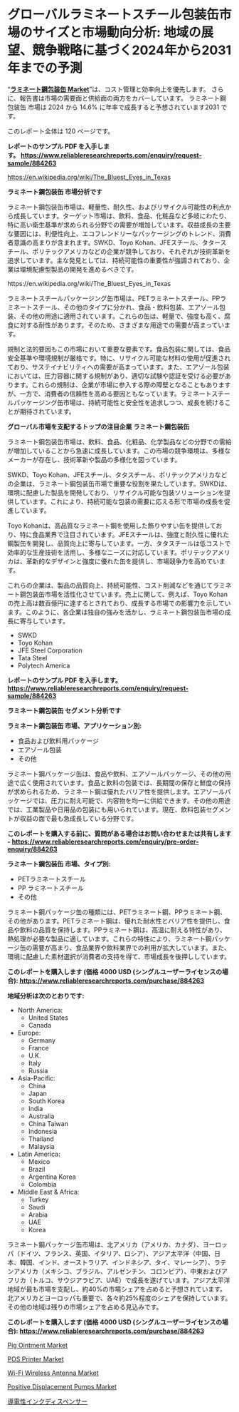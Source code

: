 <p><h1>グローバルラミネートスチール包装缶市場のサイズと市場動向分析: 地域の展望、競争戦略に基づく2024年から2031年までの予測</h1></p><p>&ldquo;<strong><a href="https://www.reliableresearchreports.com/laminated-steel-packaging-cans-r884263">ラミネート鋼包装缶 Market</a></strong>&rdquo;は、コスト管理と効率向上を優先します。 さらに、報告書は市場の需要面と供給面の両方をカバーしています。 ラミネート鋼包装缶 市場は 2024 から 14.6% に年率で成長すると予想されています2031 です。</p>
<p>このレポート全体は 120 ページです。</p>
<p><strong>レポートのサンプル PDF を入手します。&nbsp;<a href="https://www.reliableresearchreports.com/enquiry/request-sample/884263">https://www.reliableresearchreports.com/enquiry/request-sample/884263</a></strong></p>
<p><a href="https://en.wikipedia.org/wiki/The_Bluest_Eyes_in_Texas">https://en.wikipedia.org/wiki/The_Bluest_Eyes_in_Texas</a></p>
<p><strong>ラミネート鋼包装缶 市場分析です</strong></p>
<p><p>ラミネート鋼包装缶市場は、軽量性、耐久性、およびリサイクル可能性の利点から成長しています。ターゲット市場は、飲料、食品、化粧品など多岐にわたり、特に高い衛生基準が求められる分野での需要が増加しています。収益成長の主要な要因には、利便性向上、エコフレンドリーなパッケージングのトレンド、消費者意識の高まりが含まれます。SWKD、Toyo Kohan、JFEスチール、タタースチール、ポリテックアメリカなどの企業が競争しており、それぞれが技術革新を追求しています。主な発見としては、持続可能性の重要性が強調されており、企業は環境配慮型製品の開発を進めるべきです。</p></p>
<p>https://en.wikipedia.org/wiki/The_Bluest_Eyes_in_Texas</p>
<p><p>ラミネートスチールパッケージング缶市場は、PETラミネートスチール、PPラミネートスチール、その他のタイプに分かれ、食品・飲料包装、エアゾール包装、その他の用途に適用されています。これらの缶は、軽量で、強度も高く、腐食に対する耐性があります。そのため、さまざまな用途での需要が高まっています。</p><p>規制と法的要因もこの市場において重要な要素です。食品包装に関しては、食品安全基準や環境規制が厳格です。特に、リサイクル可能な材料の使用が促進されており、サステイナビリティへの需要が高まっています。また、エアゾール包装においては、圧力容器に関する規制があり、適切な試験や認証を受ける必要があります。これらの規制は、企業が市場に参入する際の障壁となることもありますが、一方で、消費者の信頼性を高める要因ともなっています。ラミネートスチールパッケージング缶市場は、持続可能性と安全性を追求しつつ、成長を続けることが期待されています。</p></p>
<p><strong>グローバル市場を支配するトップの注目企業 ラミネート鋼包装缶</strong></p>
<p><p>ラミネート鋼包装缶市場は、飲料、食品、化粧品、化学製品などの分野での需給が増加していることから急速に成長しています。この市場の競争環境は、多様なメーカーが存在し、技術革新や製品の多様化を図っています。</p><p>SWKD、Toyo Kohan、JFEスチール、タタスチール、ポリテックアメリカなどの企業は、ラミネート鋼包装缶市場で重要な役割を果たしています。SWKDは、環境に配慮した製品を開発しており、リサイクル可能な包装ソリューションを提供しています。これにより、持続可能な包装の需要に応える形で市場の成長を促進しています。</p><p>Toyo Kohanは、高品質なラミネート鋼を使用した飾りやすい缶を提供しており、特に食品業界で注目されています。JFEスチールは、強度と耐久性に優れた鋼製缶を開発し、品質向上に寄与しています。一方、タタスチールは低コストで効率的な生産技術を活用し、多様なニーズに対応しています。ポリテックアメリカは、革新的なデザインと強度に優れた缶を提供し、市場競争力を高めています。</p><p>これらの企業は、製品の品質向上、持続可能性、コスト削減などを通じてラミネート鋼包装缶市場を活性化させています。売上に関して、例えば、Toyo Kohanの売上高は数百億円に達するとされており、成長する市場での影響力を示しています。このように、各企業は独自の強みを活かし、ラミネート鋼包装缶市場の成長に寄与しています。</p></p>
<p><ul><li>SWKD</li><li>Toyo Kohan</li><li>JFE Steel Corporation</li><li>Tata Steel</li><li>Polytech America</li></ul></p>
<p><strong>レポートのサンプル PDF を入手します。 <a href="https://www.reliableresearchreports.com/enquiry/request-sample/884263">https://www.reliableresearchreports.com/enquiry/request-sample/884263</a></strong></p>
<p><strong>ラミネート鋼包装缶 セグメント分析です</strong></p>
<p><strong>ラミネート鋼包装缶 市場、アプリケーション別:</strong></p>
<p><ul><li>食品および飲料用パッケージ</li><li>エアゾール包装</li><li>その他</li></ul></p>
<p><p>ラミネート鋼パッケージ缶は、食品や飲料、エアゾールパッケージ、その他の用途で広く使用されています。食品と飲料の包装では、長期間の保存と鮮度の保持が求められるため、ラミネート鋼は優れたバリア性を提供します。エアゾールパッケージでは、圧力に耐え可能で、内容物を均一に供給できます。その他の用途では、工業製品や日用品の包装にも用いられています。現在、飲料包装セグメントが収益の面で最も急成長している分野です。</p></p>
<p><strong>このレポートを購入する前に、質問がある場合はお問い合わせまたは共有します - <a href="https://www.reliableresearchreports.com/enquiry/pre-order-enquiry/884263">https://www.reliableresearchreports.com/enquiry/pre-order-enquiry/884263</a></strong></p>
<p><strong>ラミネート鋼包装缶 市場、タイプ別:</strong></p>
<p><ul><li>PETラミネートスチール</li><li>PP ラミネートスチール</li><li>その他</li></ul></p>
<p><p>ラミネート鋼パッケージ缶の種類には、PETラミネート鋼、PPラミネート鋼、その他があります。PETラミネート鋼は、優れた耐水性とバリア性を提供し、食品や飲料の品質を保持します。PPラミネート鋼は、高温に耐える特性があり、熱処理が必要な製品に適しています。これらの特性により、ラミネート鋼パッケージ缶の需要が高まり、食品業界や飲料業界での利用が拡大しています。また、環境に配慮した素材選択が消費者の支持を得て、市場成長を後押ししています。</p></p>
<p><strong>このレポートを購入します (価格 4000 USD (シングルユーザーライセンスの場合): <a href="https://www.reliableresearchreports.com/purchase/884263">https://www.reliableresearchreports.com/purchase/884263</a></strong></p>
<p><strong>地域分析は次のとおりです:</strong></p>
<p><ul>
    <li>
        North America:
        <ul>
            <li>United States</li>
            <li>Canada</li>
        </ul>
    </li>
    <li>
        Europe:
        <ul>
            <li>Germany</li>
            <li>France</li>
            <li>U.K.</li>
            <li>Italy</li>
            <li>Russia</li>
        </ul>
    </li>
    <li>
        Asia-Pacific:
        <ul>
            <li>China</li>
            <li>Japan</li>
            <li>South Korea</li>
            <li>India</li>
            <li>Australia</li>
            <li>China Taiwan</li>
            <li>Indonesia</li>
            <li>Thailand</li>
            <li>Malaysia</li>
        </ul>
    </li>
    <li>
        Latin America:
        <ul>
            <li>Mexico</li>
            <li>Brazil</li>
            <li>Argentina Korea</li>
            <li>Colombia</li>
        </ul>
    </li>
    <li>
        Middle East & Africa:
        <ul>
            <li>Turkey</li>
            <li>Saudi</li>
            <li>Arabia</li>
            <li>UAE</li>
            <li>Korea</li>
        </ul>
    </li>
    </ul></p>
<p><p>ラミネート鋼パッケージ缶市場は、北アメリカ（アメリカ、カナダ）、ヨーロッパ（ドイツ、フランス、英国、イタリア、ロシア）、アジア太平洋（中国、日本、韓国、インド、オーストラリア、インドネシア、タイ、マレーシア）、ラテンアメリカ（メキシコ、ブラジル、アルゼンチン、コロンビア）、中東およびアフリカ（トルコ、サウジアラビア、UAE）で成長を遂げています。アジア太平洋地域が最も市場を支配し、約40%の市場シェアを占めると予想されています。北アメリカとヨーロッパも重要で、各々約25%程度のシェアを保持しています。その他の地域は残りの市場シェアを占める見込みです。</p></p>
<p><strong>このレポートを購入します (価格 4000 USD (シングルユーザーライセンスの場合): <a href="https://www.reliableresearchreports.com/purchase/884263">https://www.reliableresearchreports.com/purchase/884263</a></strong></p>
<p><p><a href="https://github.com/prosalinda88/Market-Research-Report-List-6/blob/main/pig-ointment-market.md">Pig Ointment Market</a></p><p><a href="https://www.linkedin.com/pulse/pos-printer-market-research-report-exploring-size-revenue-ycecc?trackingId=vkWn1fE6QFKaxZUohorTWg%3D%3D">POS Printer Market</a></p><p><a href="https://issuu.com/reportprime-2/docs/wi-fi-wireless-antenna-market-size-_198bef227c695e">Wi-Fi Wireless Antenna Market</a></p><p><a href="https://www.linkedin.com/pulse/global-positive-displacement-pumps-market-status-2024-2031-sxy1c?trackingId=BJFJiVpJTlWS5TXO1SHHqA%3D%3D">Positive Displacement Pumps Market</a></p><p><a href="https://github.com/lababdou/Market-Research-Report-List-5/blob/main/522857787438.md">導電性インクディスペンサー</a></p></p>